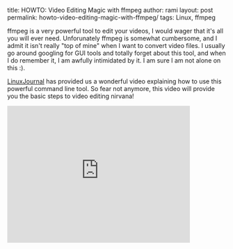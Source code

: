 title: HOWTO: Video Editing Magic with ffmpeg
author: rami
layout: post
permalink: howto-video-editing-magic-with-ffmpeg/
tags: Linux, ffmpeg

ffmpeg is a very powerful tool to edit your videos, I would wager that it's all you will ever need. Unforunately ffmpeg is somewhat cumbersome, and I admit it isn't really "top of mine" when I want to convert video files. I usually go around googling for GUI tools and totally forget about this tool, and when I do remember it, I am awfully intimidated by it. I am sure I am not alone on this :).

[LinuxJournal](http://www.linuxjournal.com/video/linux-howto-video-editing-magic-ffmpeg) has provided us a wonderful video explaining how to use this powerful command line tool. So fear not anymore, this video will provide you the basic steps to video editing nirvana!

<iframe width="420" height="315" src="https://www.youtube.com/embed/ln9YgXt6gxw" frameborder="0" allowfullscreen></iframe>
